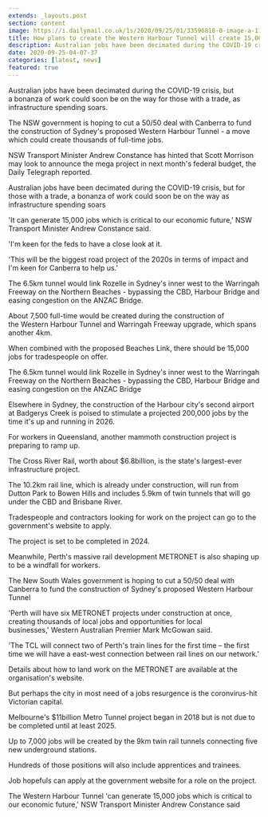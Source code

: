 ```yaml
---
extends: _layouts.post
section: content
image: https://i.dailymail.co.uk/1s/2020/09/25/01/33596818-0-image-a-11_1600993604913.jpg 
title: How plans to create the Western Harbour Tunnel will create 15,000 jobs 
description: Australian jobs have been decimated during the COVID-19 crisis, but for those with a trade, a bonanza of work could soon be on the way as infrastructure spending soars. 
date: 2020-09-25-04-07-37 
categories: [latest, news] 
featured: true 
--- 
```

Australian jobs have been decimated during the COVID-19 crisis, but a bonanza of work could soon be on the way for those with a trade, as infrastructure spending soars.

The NSW government is hoping to cut a 50/50 deal with Canberra to fund the construction of Sydney's proposed Western Harbour Tunnel - a move which could create thousands of full-time jobs.  

NSW Transport Minister And­rew Constance has hinted that Scott Morrison may look to announce the mega project in next month's federal budget, the Daily Telegraph reported.

Australian jobs have been decimated during the COVID-19 crisis, but for those with a trade, a bonanza of work could soon be on the way as infrastructure spending soars

'It can generate 15,000 jobs which is critical to our economic future,' NSW Transport Minister Andrew Constance said.  

'I'm keen for the feds to have a close look at it.

'This will be the biggest road project of the 2020s in terms of impact and I'm keen for Canberra to help us.'  

The 6.5km tunnel would link Rozelle in Sydney's inner west to the Warringah Freeway on the Northern Beaches - bypassing the CBD, Harbour Bridge and easing congestion on the ANZAC Bridge.

About 7,500 full-time would be created during the construction of the Western Harbour Tunnel and Warringah Freeway upgrade, which spans another 4km.

When combined with the proposed Beaches Link, there should be 15,000 jobs for tradespeople on offer.

The 6.5km tunnel would link Rozelle in Sydney's inner west to the Warringah Freeway on the Northern Beaches - bypassing the CBD, Harbour Bridge and easing congestion on the ANZAC Bridge

Elsewhere in Sydney, the construction of the Harbour city's second airport at Badgerys Creek is poised to stimulate a projected 200,000 jobs by the time it's up and running in 2026. 

For workers in Queensland, another mammoth construction project is preparing to ramp up.

The Cross River Rail, worth about $6.8billion, is the state's largest-ever infrastructure project.

The 10.2km rail line, which is already under construction, will run from Dutton Park to Bowen Hills and includes 5.9km of twin tunnels that will go under the CBD and Brisbane River.

Tradespeople and contractors looking for work on the project can go to the government's website to apply. 

The project is set to be completed in 2024. 

Meanwhile, Perth's massive rail development METRONET is also shaping up to be a windfall for workers. 

The New South Wales government is hoping to cut a 50/50 deal with Canberra to fund the construction of Sydney's proposed Western Harbour Tunnel

'Perth will have six METRONET projects under construction at once, creating thousands of local jobs and opportunities for local businesses,' Western Australian Premier Mark McGowan said.

'The TCL will connect two of Perth's train lines for the first time – the first time we will have a east-west connection between rail lines on our network.'

Details about how to land work on the METRONET are available at the organisation's website.

But perhaps the city in most need of a jobs resurgence is the coronvirus-hit Victorian capital.

Melbourne's $11billion Metro Tunnel project began in 2018 but is not due to be completed until at least 2025.

Up to 7,000 jobs will be created by the 9km twin rail tunnels connecting five new underground stations.

Hundreds of those positions will also include apprentices and trainees. 

Job hopefuls can apply at the government website for a role on the project. 

The Western Harbour Tunnel 'can generate 15,000 jobs which is critical to our economic future,' NSW Transport Minister Andrew Constance said

